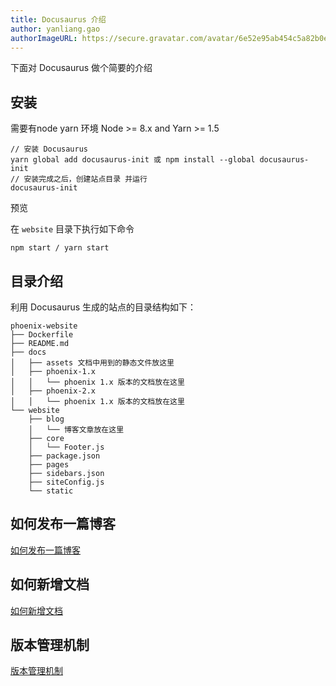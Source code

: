 ```yaml
---
title: Docusaurus 介绍
author: yanliang.gao
authorImageURL: https://secure.gravatar.com/avatar/6e52e95ab454c5a82b0eb13055d79bd5?s=72&d=identicon
---
```


下面对 Docusaurus 做个简要的介绍

## 安装

需要有node yarn 环境 Node >= 8.x and Yarn >= 1.5

```
// 安装 Docusaurus
yarn global add docusaurus-init 或 npm install --global docusaurus-init
// 安装完成之后，创建站点目录 并运行
docusaurus-init
```

预览

在 `website` 目录下执行如下命令
```
npm start / yarn start
```

## 目录介绍

利用 Docusaurus 生成的站点的目录结构如下：

``` 
phoenix-website
├── Dockerfile
├── README.md
├── docs
│   ├── assets 文档中用到的静态文件放这里
│   ├── phoenix-1.x
│   │   └── phoenix 1.x 版本的文档放在这里
│   ├── phoenix-2.x
│   │   └── phoenix 1.x 版本的文档放在这里
└── website
    ├── blog
    │   └── 博客文章放在这里
    ├── core
    │   └── Footer.js
    ├── package.json
    ├── pages
    ├── sidebars.json
    ├── siteConfig.js
    └── static
```

## 如何发布一篇博客

[如何发布一篇博客](http://phoenix-website.sz.iquantex.com/blog/2019/11/27/blog-introduction)

## 如何新增文档

[如何新增文档](http://phoenix-website.sz.iquantex.com/blog/2019/11/28/docs-publish)

## 版本管理机制
[版本管理机制](http://phoenix-website.sz.iquantex.com/blog/2019/11/27/docs-versions)